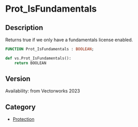 # Prot_IsFundamentals

## Description
Returns true if we only have a fundamentals license enabled.

```pascal
FUNCTION Prot_IsFundamentals : BOOLEAN;
```

```python
def vs.Prot_IsFundamentals():
    return BOOLEAN
```

## Version
Availability: from Vectorworks 2023

## Category
* [Protection](../Categories/Protection.md)
